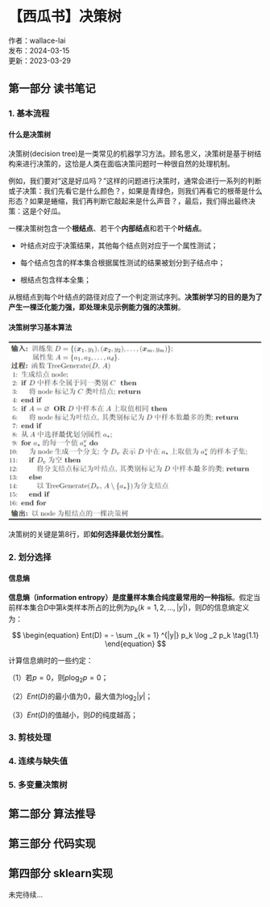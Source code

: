 # 【西瓜书】决策树

作者：wallace-lai <br/>
发布：2024-03-15 <br/>
更新：2023-03-29 <br/>

## 第一部分 读书笔记
### 1. 基本流程

#### 什么是决策树

决策树(decision tree)是一类常见的机器学习方法。顾名思义，决策树是基于树结构来进行决策的，这恰是人类在面临决策问题时一种很自然的处理机制。

例如，我们要对“这是好瓜吗？”这样的问题进行决策时，通常会进行一系列的判断或子决策：我们先看它是什么颜色？，如果是青绿色，则我们再看它的根蒂是什么形态？如果是蜷缩，我们再判断它敲起来是什么声音？，最后，我们得出最终决策：这是个好瓜。


一棵决策树包含一个**根结点**、若干个**内部结点**和若干个**叶结点**。

- 叶结点对应于决策结果，其他每个结点则对应于一个属性测试；

- 每个结点包含的样本集合根据属性测试的结果被划分到子结点中；

- 根结点包含样本全集；

从根结点到每个叶结点的路径对应了一个判定测试序列。**决策树学习的目的是为了产生一棵泛化能力强，即处理未见示例能力强的决策树**。

#### 决策树学习基本算法

![决策树学习算法](../media/images/MachineLearning/watermelon0.png)

决策树的关键是第8行，即**如何选择最优划分属性**。

### 2. 划分选择

#### 信息熵
**信息熵（information entropy）是度量样本集合纯度最常用的一种指标**。假定当前样本集合$D$中第$k$类样本所占的比例为$p_k(k=1,2,...,|y|)$，则$D$的信息熵定义为：

$$
\begin{equation}
Ent(D) = - \sum _{k = 1} ^{|y|} p_k \log _2 p_k \tag{1.1}
\end{equation}
$$

计算信息熵时的一些约定：

（1）若$p = 0$，则$p \log _2 p = 0$；

（2）$Ent(D)$的最小值为0，最大值为$\log _2 |y|$；

（3）$Ent(D)$的值越小，则$D$的纯度越高；



### 3. 剪枝处理

### 4. 连续与缺失值

### 5. 多变量决策树



## 第二部分 算法推导

## 第三部分 代码实现

## 第四部分 sklearn实现


未完待续...
